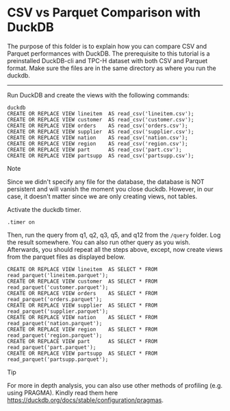 # CSV vs Parquet Comparison with DuckDB

The purpose of this folder is to explain how you can compare CSV and Parquet performances with DuckDB. The prerequisite to this tutorial is a preinstalled DuckDB-cli and TPC-H dataset with both CSV and Parquet format. Make sure the files are in the same directory as where you run the duckdb.

---

Run DuckDB and create the views with the following commands:

    duckdb
    CREATE OR REPLACE VIEW lineitem  AS read_csv('lineitem.csv');
    CREATE OR REPLACE VIEW customer  AS read_csv('customer.csv');
    CREATE OR REPLACE VIEW orders    AS read_csv('orders.csv');
    CREATE OR REPLACE VIEW supplier  AS read_csv('supplier.csv');
    CREATE OR REPLACE VIEW nation    AS read_csv('nation.csv');
    CREATE OR REPLACE VIEW region    AS read_csv('region.csv');
    CREATE OR REPLACE VIEW part      AS read_csv('part.csv');
    CREATE OR REPLACE VIEW partsupp  AS read_csv('partsupp.csv');

> [!NOTE]
> Since we didn't specify any file for the database, the database is NOT persistent and will vanish the moment you close duckdb. However, in our case, it doesn't matter since we are only creating views, not tables.

Activate the duckdb timer.

    .timer on

Then, run the query from q1, q2, q3, q5, and q12 from the `/query` folder. Log the result somewhere. You can also run other query as you wish. Afterwards, you should repeat all the steps above, except, now create views from the parquet files as displayed below.

    CREATE OR REPLACE VIEW lineitem  AS SELECT * FROM read_parquet('lineitem.parquet');
    CREATE OR REPLACE VIEW customer  AS SELECT * FROM read_parquet('customer.parquet');
    CREATE OR REPLACE VIEW orders    AS SELECT * FROM read_parquet('orders.parquet');
    CREATE OR REPLACE VIEW supplier  AS SELECT * FROM read_parquet('supplier.parquet');
    CREATE OR REPLACE VIEW nation    AS SELECT * FROM read_parquet('nation.parquet');
    CREATE OR REPLACE VIEW region    AS SELECT * FROM read_parquet('region.parquet');
    CREATE OR REPLACE VIEW part      AS SELECT * FROM read_parquet('part.parquet');
    CREATE OR REPLACE VIEW partsupp  AS SELECT * FROM read_parquet('partsupp.parquet');

> [!TIP]
> For more in depth analysis, you can also use other methods of profiling (e.g. using PRAGMA). Kindly read them here https://duckdb.org/docs/stable/configuration/pragmas.